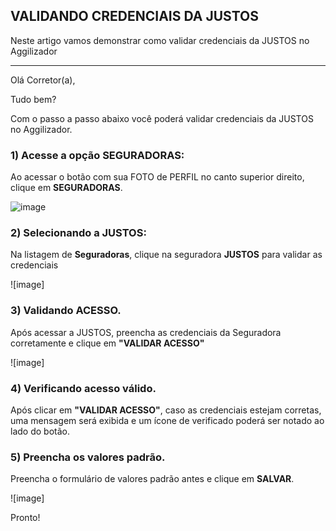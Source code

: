 ## VALIDANDO CREDENCIAIS DA JUSTOS
Neste artigo vamos demonstrar como validar credenciais da JUSTOS no Aggilizador

---

Olá Corretor(a),

Tudo bem?

Com o passo a passo abaixo você poderá validar credenciais da JUSTOS no Aggilizador.

### 1) Acesse a opção SEGURADORAS:

Ao acessar o botão com sua FOTO de PERFIL no canto superior direito, clique em **SEGURADORAS**.

![image](https://conversu-partner-assets.s3.sa-east-1.amazonaws.com/agger/wiki/seguradoras/validando-credenciais/c220eb72-5169-48ab-b4df-330f11a099aa.png)

### 2) Selecionando a JUSTOS:

Na listagem de **Seguradoras**, clique na seguradora **JUSTOS** para validar as credenciais

![image]

### 3) Validando ACESSO.

Após acessar a JUSTOS, preencha as credenciais da Seguradora corretamente e clique em **"VALIDAR ACESSO"**

![image]

### 4) Verificando acesso válido.

Após clicar em **"VALIDAR ACESSO"**, caso as credenciais estejam corretas, uma mensagem será exibida e um ícone de verificado poderá ser notado ao lado do botão.

### 5) Preencha os valores padrão.

Preencha o formulário de valores padrão antes e clique em **SALVAR**.

![image]

Pronto!
